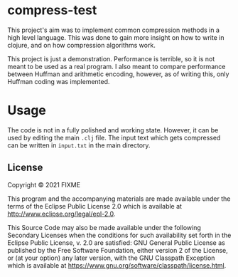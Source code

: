 # compress-test

This project's aim was to implement common compression methods in a high level language. This was done to gain more insight on how to write in clojure, and on how compression algorithms work.

This project is just a demonstration. Performance is terrible, so it is not meant to be used as a real program. I also meant to compare performance between Huffman and arithmetic encoding, however, as of writing this, only Huffman coding was implemented.

# Usage

The code is not in a fully polished and working state. However, it can be used by editing the main `.clj` file. The input text which gets compressed can be written in `input.txt` in the main directory.

## License

Copyright © 2021 FIXME

This program and the accompanying materials are made available under the
terms of the Eclipse Public License 2.0 which is available at
http://www.eclipse.org/legal/epl-2.0.

This Source Code may also be made available under the following Secondary
Licenses when the conditions for such availability set forth in the Eclipse
Public License, v. 2.0 are satisfied: GNU General Public License as published by
the Free Software Foundation, either version 2 of the License, or (at your
option) any later version, with the GNU Classpath Exception which is available
at https://www.gnu.org/software/classpath/license.html.
